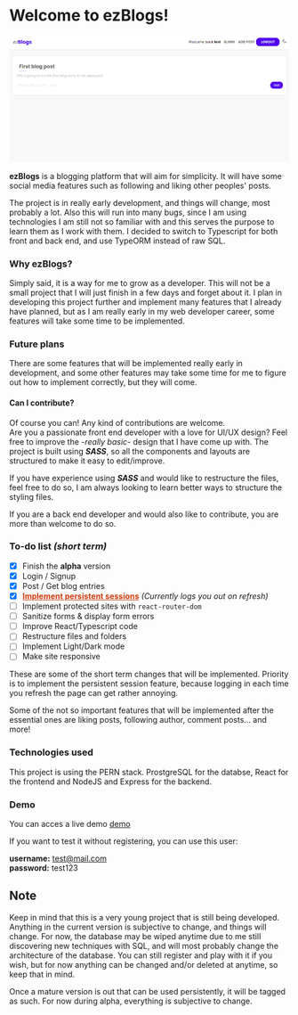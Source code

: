 # Welcome to ezBlogs!

![ezBlog](./preview_ss.png)

**ezBlogs** is a blogging platform that will aim for simplicity. It will have some social media features such as following and liking other peoples' posts.

The project is in really early development, and things will change, most probably a lot. Also this will run into many bugs, since I am using technologies I am still not so familiar with and this serves the purpose to learn them as I work with them. I decided to switch to Typescript for both front and back end, and use TypeORM instead of raw SQL.

### Why ezBlogs?

Simply said, it is a way for me to grow as a developer. This will not be a small project that I will just finish in a few days and forget about it. I plan in developing this project further and implement many features that I already have planned, but as I am really early in my web developer career, some features will take some time to be implemented.

### Future plans

There are some features that will be implemented really early in development, and some other features may take some time for me to figure out how to implement correctly, but they will come.

#### Can I contribute?

Of course you can! Any kind of contributions are welcome.  
Are you a passionate front end developer with a love for UI/UX design? Feel free to improve the -_really basic_- design that I have come up with. The project is built using **_SASS_**, so all the components and layouts are structured to make it easy to edit/improve.

If you have experience using **_SASS_** and would like to restructure the files, feel free to do so, I am always looking to learn better ways to structure the styling files.

If you are a back end developer and would also like to contribute, you are more than welcome to do so.

### To-do list _(short term)_

- [x] Finish the **alpha** version
- [x] Login / Signup
- [x] Post / Get blog entries
- [x] <span style="color: #cc3c10; text-decoration: underline">**Implement persistent sessions**</span> _(Currently logs you out on refresh)_
- [ ] Implement protected sites with `react-router-dom`
- [ ] Sanitize forms & display form errors
- [ ] Improve React/Typescript code
- [ ] Restructure files and folders
- [ ] Implement Light/Dark mode
- [ ] Make site responsive

These are some of the short term changes that will be implemented. Priority is to implement the persistent session feature, because logging in each time you refresh the page can get rather annoying.

Some of the not so important features that will be implemented after the essential ones are liking posts, following author, comment posts... and more!

### Technologies used

This project is using the PERN stack. ProstgreSQL for the databse, React for the frontend and NodeJS and Express for the backend.

### Demo

You can acces a live demo [demo](https://blog.daniel-ulises.me)

If you want to test it without registering, you can use this user:

**username:** test@mail.com  
**password:** test123

## Note

Keep in mind that this is a very young project that is still being developed. Anything in the current version is subjective to change, and things will change. For now, the database may be wiped anytime due to me still discovering new techniques with SQL, and will most probably change the architecture of the database. You can still register and play with it if you wish, but for now anything can be changed and/or deleted at anytime, so keep that in mind.

Once a mature version is out that can be used persistently, it will be tagged as such. For now during alpha, everything is subjective to change.
